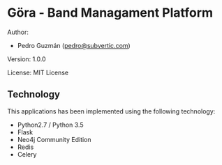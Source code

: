 # Göra - Band Managament Platform

Author: 
 - Pedro Guzmán (pedro@subvertic.com)

Version: 1.0.0

License: MIT License


## Technology

This applications has been implemented using the following technology:

- Python2.7 / Python 3.5
- Flask
- Neo4j Community Edition
- Redis
- Celery



